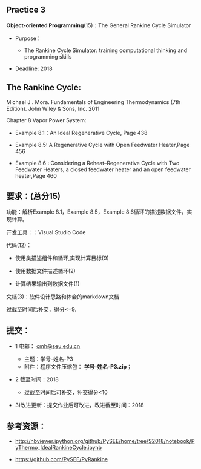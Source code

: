 ## Practice 3

**Object-oriented Programming**(15)：The General Rankine Cycle Simulator 
  
* Purpose： 
   * The Rankine Cycle Simulator: training computational thinking and  programming skills   

* Deadline: 2018

## The Rankine Cycle: 

Michael J . Mora. Fundamentals of Engineering Thermodynamics (7th Edition).  John Wiley & Sons, Inc. 2011

Chapter 8 Vapor Power System: 

* Example 8.1：An Ideal Regenerative Cycle, Page 438

* Example 8.5: A Regenerative Cycle with Open Feedwater Heater,Page 456

* Example 8.6 : Considering a Reheat–Regenerative Cycle with Two Feedwater Heaters, a closed feedwater heater and an open feedwater heater,Page 460


## 要求：(总分15)

   功能：解析Example 8.1，Example 8.5，Example 8.6循环的描述数据文件，实现计算。

   开发工具：：Visual Studio Code
     
  代码(12)：

   * 使用类描述组件和循环,实现计算目标(9)

   * 使用数据文件描述循环(2)
      
   * 计算结果输出到数据文件(1)
    
  文档(3)：软件设计思路和体会的markdown文档
   
  过截至时间后补交，得分<=9.


## 提交：

* 1 电邮： cmh@seu.edu.cn
   * 主题：学号-姓名-P3
   * 附件：程序文件压缩包： **学号-姓名-P3.zip**；

* 2 截至时间：2018
   * 过截至时间后可补交，补交得分<10

* 3)改进更新：提交作业后可改进，改进截至时间：2018

## 参考资源：

*  http://nbviewer.ipython.org/github/PySEE/home/tree/S2018/notebook/PyThermo_IdealRankineCycle.ipynb
 
*  https://github.com/PySEE/PyRankine




  

